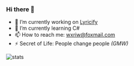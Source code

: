 ### Hi there 👋

- 🔭 I’m currently working on [Lyricify](https://github.com/WXRIW/Lyricify-App)
- 🌱 I’m currently learning C#
- 📫 How to reach me: wxriw@foxmail.com
- ⚡ Secret of Life: People change people _(GMW)_

![stats](https://github-readme-stats.vercel.app/api?username=wxriw&show_icons=true&count_private=true)

<!--
**WXRIW/WXRIW** is a ✨ _special_ ✨ repository because its `README.md` (this file) appears on your GitHub profile.

Here are some ideas to get you started:

- 🔭 I’m currently working on ...
- 🌱 I’m currently learning ...
- 👯 I’m looking to collaborate on ...
- 🤔 I’m looking for help with ...
- 💬 Ask me about ...
- 📫 How to reach me: ...
- 😄 Pronouns: ...
- ⚡ Fun fact: ...
-->
